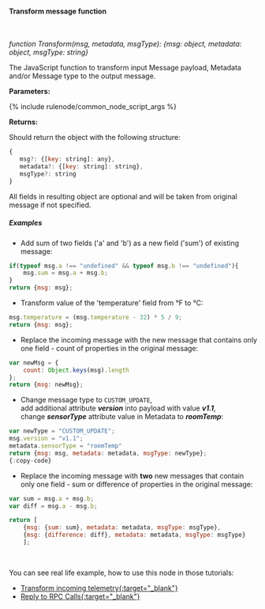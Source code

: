 #### Transform message function

<div class="divider"></div>
<br/>

*function Transform(msg, metadata, msgType): {msg: object, metadata: object, msgType: string}*

The JavaScript function to transform input Message payload, Metadata and/or Message type to the output message.  

**Parameters:**

{% include rulenode/common_node_script_args %}

**Returns:**

Should return the object with the following structure:

```javascript
{ 
   msg?: {[key: string]: any},
   metadata?: {[key: string]: string},
   msgType?: string
}
```

All fields in resulting object are optional and will be taken from original message if not specified.

<div class="divider"></div>

##### Examples

* Add sum of two fields ('a' and 'b') as a new field ('sum') of existing message:

```javascript
if(typeof msg.a !== "undefined" && typeof msg.b !== "undefined"){
    msg.sum = msg.a + msg.b;
}
return {msg: msg};
```

* Transform value of the 'temperature' field from °F to °C:

```javascript
msg.temperature = (msg.temperature - 32) * 5 / 9;
return {msg: msg};
```

* Replace the incoming message with the new message that contains only one field - count of properties in the original message:

```javascript
var newMsg = {
    count: Object.keys(msg).length
};
return {msg: newMsg};
```

<ul>
  <li>Change message type to <code>CUSTOM_UPDATE</code>,<br/>add additional attribute <strong><em>version</em></strong> into payload with value <strong><em>v1.1</em></strong>,<br/>change <strong><em>sensorType</em></strong> attribute value in Metadata to <strong><em>roomTemp</em></strong>:</li>
</ul>

```javascript
var newType = "CUSTOM_UPDATE";
msg.version = "v1.1";
metadata.sensorType = "roomTemp"
return {msg: msg, metadata: metadata, msgType: newType};
{:copy-code}
```

* Replace the incoming message with **two** new messages that contain only one field - sum or difference of properties in the original message:

```javascript
var sum = msg.a + msg.b;
var diff = msg.a - msg.b;

return [
    {msg: {sum: sum}, metadata: metadata, msgType: msgType},
    {msg: {difference: diff}, metadata: metadata, msgType: msgType}
    ];
```

<br>

You can see real life example, how to use this node in those tutorials:

- [Transform incoming telemetry{:target="_blank"}](${siteBaseUrl}/docs/user-guide/rule-engine-2-0/tutorials/transform-incoming-telemetry/)
- [Reply to RPC Calls{:target="_blank"}](${siteBaseUrl}/docs/user-guide/rule-engine-2-0/tutorials/rpc-reply-tutorial#add-transform-script-node)

<br>
<br>
